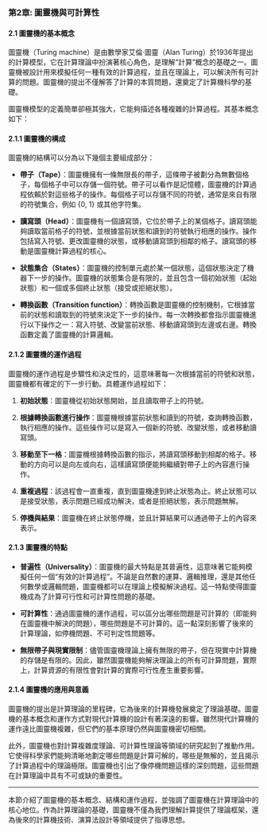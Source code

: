 ### **第2章: 圖靈機與可計算性**

#### **2.1 圖靈機的基本概念**

圖靈機（Turing machine）是由數學家艾倫·圖靈（Alan Turing）於1936年提出的計算模型，它在計算理論中扮演著核心角色，是理解“計算”概念的基礎之一。圖靈機被設計用來模擬任何一種有效的計算過程，並且在理論上，可以解決所有可計算的問題。圖靈機的提出不僅解答了計算的本質問題，還奠定了計算機科學的基礎。

圖靈機模型的定義簡單卻極其強大，它能夠描述各種複雜的計算過程。其基本概念如下：

#### **2.1.1 圖靈機的構成**

圖靈機的結構可以分為以下幾個主要組成部分：

- **帶子（Tape）**：圖靈機擁有一條無限長的帶子，這條帶子被劃分為無數個格子，每個格子中可以存儲一個符號。帶子可以看作是記憶體，圖靈機的計算過程依賴於對這些格子的操作。每個格子可以存儲不同的符號，通常是來自有限的符號集合，例如 {0, 1} 或其他字符集。

- **讀寫頭（Head）**：圖靈機有一個讀寫頭，它位於帶子上的某個格子。讀寫頭能夠讀取當前格子的符號，並根據當前狀態和讀到的符號執行相應的操作。操作包括寫入符號、更改圖靈機的狀態，或移動讀寫頭到相鄰的格子。讀寫頭的移動是圖靈機計算過程的核心。

- **狀態集合（States）**：圖靈機的控制單元處於某一個狀態，這個狀態決定了機器下一步的操作。圖靈機的狀態集合是有限的，並且包含一個初始狀態（起始狀態）和一個或多個終止狀態（接受或拒絕狀態）。

- **轉換函數（Transition function）**：轉換函數是圖靈機的控制機制，它根據當前的狀態和讀取到的符號來決定下一步的操作。每一次轉換都會指示圖靈機進行以下操作之一：寫入符號、改變當前狀態、移動讀寫頭到左邊或右邊。轉換函數定義了圖靈機的計算邏輯。

#### **2.1.2 圖靈機的運作過程**

圖靈機的運作過程是步驟性和決定性的，這意味著每一次根據當前的符號和狀態，圖靈機都有確定的下一步行動。具體運作過程如下：

1. **初始狀態**：圖靈機從初始狀態開始，並且讀取帶子上的符號。

2. **根據轉換函數進行操作**：圖靈機根據當前狀態和讀到的符號，查詢轉換函數，執行相應的操作。這些操作可以是寫入一個新的符號、改變狀態，或者移動讀寫頭。

3. **移動至下一格**：圖靈機根據轉換函數的指示，將讀寫頭移動到相鄰的格子。移動的方向可以是向左或向右，這樣讀寫頭便能夠繼續對帶子上的內容進行操作。

4. **重複過程**：該過程會一直重複，直到圖靈機達到終止狀態為止。終止狀態可以是接受狀態，表示問題已經成功解決，或者是拒絕狀態，表示問題無解。

5. **停機與結果**：圖靈機在終止狀態停機，並且計算結果可以通過帶子上的內容來表示。

#### **2.1.3 圖靈機的特點**

- **普遍性（Universality）**：圖靈機的最大特點是其普遍性，這意味著它能夠模擬任何一個“有效的計算過程”。不論是自然數的運算、邏輯推理，還是其他任何數學或邏輯問題，圖靈機都可以在理論上模擬解決過程。這一特點使得圖靈機成為了計算可行性和可計算性問題的基礎。

- **可計算性**：通過圖靈機的運作過程，可以區分出哪些問題是可計算的（即能夠在圖靈機中解決的問題），哪些問題是不可計算的。這一點深刻影響了後來的計算理論，如停機問題、不可判定性問題等。

- **無限帶子與現實限制**：儘管圖靈機理論上擁有無限的帶子，但在現實中計算機的存儲是有限的。因此，雖然圖靈機能夠解決理論上的所有可計算問題，實際上，計算資源的有限性會對計算的實際可行性產生重要影響。

#### **2.1.4 圖靈機的應用與意義**

圖靈機的提出是計算理論的里程碑，它為後來的計算機發展奠定了理論基礎。圖靈機的基本概念和運作方式對現代計算機的設計有著深遠的影響。雖然現代計算機的運作遠比圖靈機複雜，但它們的基本原理仍然與圖靈機密切相關。

此外，圖靈機也對計算複雜度理論、可計算性理論等領域的研究起到了推動作用。它使得科學家們能夠清晰地劃定哪些問題是計算可解的，哪些是無解的，並且揭示了計算過程中的理論極限。圖靈機也引出了像停機問題這樣的深刻問題，這些問題在計算理論中具有不可或缺的重要性。

---

本節介紹了圖靈機的基本概念、結構和運作過程，並強調了圖靈機在計算理論中的核心地位。作為計算理論的基礎，圖靈機不僅為我們理解計算提供了理論框架，還為後來的計算機技術、演算法設計等領域提供了指導思想。
